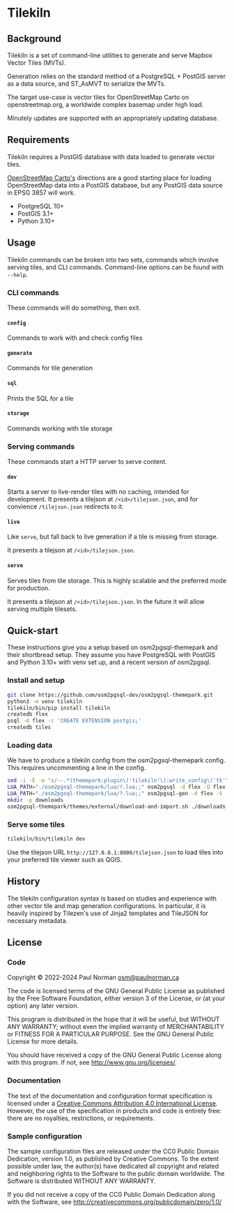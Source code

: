 # Tilekiln

## Background

Tilekiln is a set of command-line utilities to generate and serve Mapbox Vector Tiles (MVTs).

Generation relies on the standard method of a PostgreSQL + PostGIS server as a data source, and ST_AsMVT to serialize the MVTs.

The target use-case is vector tiles for OpenStreetMap Carto on openstreetmap.org, a worldwide complex basemap under high load.

Minutely updates are supported with an appropriately updating database.

## Requirements

Tilekiln requires a PostGIS database with data loaded to generate vector tiles.

[OpenStreetMap Carto's](https://github.com/gravitystorm/openstreetmap-carto/blob/master/INSTALL.md#openstreetmap-data) directions are a good starting place for loading OpenStreetMap data into a PostGIS database, but any PostGIS data source in EPSG 3857 will work.

- PostgreSQL 10+
- PostGIS 3.1+
- Python 3.10+

## Usage
Tilekiln commands can be broken into two sets, commands which involve serving tiles, and CLI commands. Command-line options can be found with `--help`.

### CLI commands
These commands will do something, then exit.

#### `config`
Commands to work with and check config files

#### `generate`
Commands for tile generation

#### `sql`
Prints the SQL for a tile

#### `storage`
Commands working with tile storage

### Serving commands
These commands start a HTTP server to serve content.

#### `dev`
Starts a server to live-render tiles with no caching, intended for development. It presents a tilejson at `/<id>/tilejson.json`, and for convience `/tilejson.json` redirects to it.

#### `live`
Like `serve`, but fall back to live generation if a tile is missing from storage.

It presents a tilejson at `/<id>/tilejson.json`.

#### `serve`
Serves tiles from tile storage. This is highly scalable and the preferred mode for production.

It presents a tilejson at `/<id>/tilejson.json`. In the future it will allow serving multiple tilesets.

## Quick-start
These instructions give you a setup based on osm2pgsql-themepark and their shortbread setup. They assume you have PostgreSQL with PostGIS and Python 3.10+ with venv set up, and a recent version of osm2pgsql.

### Install and setup

```sh
git clone https://github.com/osm2pgsql-dev/osm2pgsql-themepark.git
python3 -m venv tilekiln
tilekiln/bin/pip install tilekiln
createdb flex
psql -d flex -c 'CREATE EXTENSION postgis;'
createdb tiles
```

### Loading data
We have to produce a tilekiln config from the osm2pgsql-themepark config. This requires uncommenting a line in the config.

```sh
sed -i -E -e "s/--.*(themepark:plugin\('tilekiln'\):write_config\('tk'\))/\1/" ./osm2pgsql-themepark/config/shortbread_gen.lua
LUA_PATH="./osm2pgsql-themepark/lua/?.lua;;" osm2pgsql -d flex -O flex -S ./osm2pgsql-themepark/config/shortbread_gen.lua osm-data.pbf --cache 7000
LUA_PATH="./osm2pgsql-themepark/lua/?.lua;;" osm2pgsql-gen -d flex -S ./osm2pgsql-themepark/config/shortbread_gen.lua -j 8
mkdir -p downloads
osm2pgsql-themepark/themes/external/download-and-import.sh ./downloads flex oceans ocean
```

### Serve some tiles

```sh
tilekiln/bin/tilekiln dev
```

Use the tilejson URL `http://127.0.0.1:8000/tilejson.json` to load tiles into your preferred tile viewer such as QGIS.

## History
The tilekiln configuration syntax is based on studies and experience with other vector tile and map generation configurations. In particular, it is heavily inspired by Tilezen's use of Jinja2 templates and TileJSON for necessary metadata.

## License

### Code

Copyright © 2022-2024 Paul Norman <osm@paulnorman.ca>

The code is licensed terms of the GNU General Public License as
published by the Free Software Foundation, either version 3 of
the License, or (at your option) any later version.

This program is distributed in the hope that it will be useful,
but WITHOUT ANY WARRANTY; without even the implied warranty of
MERCHANTABILITY or FITNESS FOR A PARTICULAR PURPOSE.  See the
GNU General Public License for more details.

You should have received a copy of the GNU General Public License
along with this program. If not, see <http://www.gnu.org/licenses/>.

### Documentation

The text of the documentation and configuration format specification is licensed under a [Creative Commons Attribution 4.0 International License](https://creativecommons.org/licenses/by/4.0/). However, the use of the specification in products and code is entirely free: there are no royalties, restrictions, or requirements.

### Sample configuration

The sample configuration files are released under the CC0 Public
Domain Dedication, version 1.0, as published by Creative Commons.
To the extent possible under law, the author(s) have dedicated all
copyright and related and neighboring rights to the Software to
the public domain worldwide. The Software is distributed WITHOUT
ANY WARRANTY.

If you did not receive a copy of the CC0 Public Domain Dedication
along with the Software, see
<http://creativecommons.org/publicdomain/zero/1.0/>
